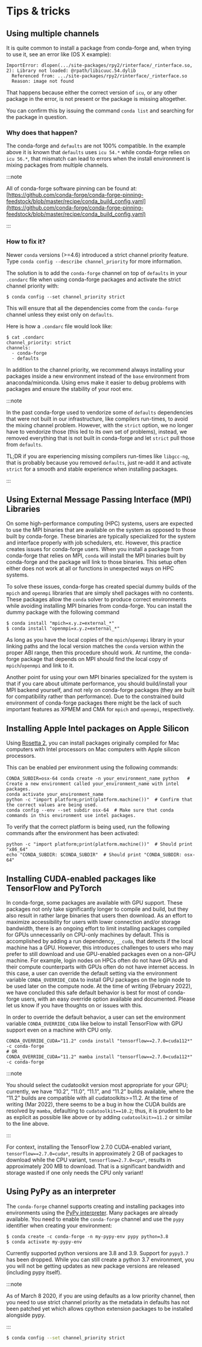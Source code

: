 # Tips & tricks

<a id="multiple-channels"></a>

## Using multiple channels

It is quite common to install a package from conda-forge and,
when trying to use it,
see an error like (OS X example):

```shell
ImportError: dlopen(.../site-packages/rpy2/rinterface/_rinterface.so, 2): Library not loaded: @rpath/libicuuc.54.dylib
  Referenced from: .../site-packages/rpy2/rinterface/_rinterface.so
  Reason: image not found
```

That happens because either the correct version of `icu`,
or any other package in the error,
is not present or the package is missing altogether.

You can confirm this by issuing the command `conda list` and searching for the package in question.

### Why does that happen?

The conda-forge and `defaults` are not 100% compatible.
In the example above it is known that `defaults` uses `icu 54.*` while conda-forge relies on `icu 56.*`,
that mismatch can lead to errors when the install environment is mixing packages from multiple channels.

:::note

All of conda-forge software pinning can be found at: [https://github.com/conda-forge/conda-forge-pinning-feedstock/blob/master/recipe/conda_build_config.yaml](https://github.com/conda-forge/conda-forge-pinning-feedstock/blob/master/recipe/conda_build_config.yaml)

:::

### How to fix it?

Newer `conda` versions (>=4.6) introduced a strict channel priority feature.
Type `conda config --describe channel_priority` for more information.

The solution is to add the `conda-forge` channel on top of `defaults` in your `.condarc` file when using conda-forge packages
and activate the strict channel priority with:

```shell
$ conda config --set channel_priority strict
```

This will ensure that all the dependencies come from the `conda-forge` channel unless they exist only on `defaults`.

Here is how a `.condarc` file would look like:

```shell
$ cat .condarc
channel_priority: strict
channels:
  - conda-forge
  - defaults
```

In addition to the channel priority, we recommend always installing your packages inside a new environment instead of the `base` environment from anaconda/miniconda.
Using envs make it easier to debug problems with packages and ensure the stability of your root env.

:::note

In the past conda-forge used to vendorize some of `defaults` dependencies that were not built in our infrastructure,
like compilers run-times, to avoid the mixing channel problem.
However, with the `strict` option, we no longer have to vendorize those (this led to its own set of problems),
instead, we removed everything that is not built in conda-forge and let `strict` pull those from `defaults`.

TL;DR if you are experiencing missing compilers run-times like `libgcc-ng`,
that is probably because you removed `defaults`,
just re-add it and activate `strict` for a smooth and stable experience when installing packages.

:::

<a id="using-external-message-passing-interface-mpi-libraries"></a>

## Using External Message Passing Interface (MPI) Libraries

On some high-performance computing (HPC) systems, users are expected to use the
MPI binaries that are available on the system as opposed to those built by conda-forge.
These binaries are typically specialized for the system and interface properly with job
schedulers, etc. However, this practice creates issues for conda-forge users. When you install
a package from conda-forge that relies on MPI, `conda` will install the MPI binaries
built by conda-forge and the package will link to those binaries. This setup often either
does not work at all or functions in unexpected ways on HPC systems.

To solve these issues, conda-forge has created special dummy builds of the `mpich` and `openmpi`
libraries that are simply shell packages with no contents. These packages allow the `conda` solver to produce
correct environments while avoiding installing MPI binaries from conda-forge. You can install the
dummy package with the following command

```shell
$ conda install "mpich=x.y.z=external_*"
$ conda install "openmpi=x.y.z=external_*"
```

As long as you have the local copies of the `mpich`/`openmpi` library in your linking paths and
the local version matches the `conda` version within the proper ABI range, then this procedure should
work. At runtime, the conda-forge package that depends on MPI should find the
local copy of `mpich`/`openmpi` and link to it.

Another point for using your own MPI binaries specialized for the system is that
if you care about ultimate performance, you should build/install your MPI backend yourself,
and not rely on conda-forge packages (they are built for compatibility rather than performance).
Due to the constrained build environment of conda-forge packages there might be the lack of such important features
as XPMEM and CMA for `mpich` and `openmpi`, respectively.

<a id="apple-silicon-rosetta"></a>

## Installing Apple Intel packages on Apple Silicon

Using [Rosetta 2](https://support.apple.com/en-us/HT211861), you can install packages originally compiled for Mac computers with Intel processors on Mac computers with Apple silicon processors.

This can be enabled per environment using the following commands:

```shell
CONDA_SUBDIR=osx-64 conda create -n your_environment_name python   # Create a new environment called your_environment_name with intel packages.
conda activate your_environment_name
python -c "import platform;print(platform.machine())"  # Confirm that the correct values are being used.
conda config --env --set subdir osx-64  # Make sure that conda commands in this environment use intel packages.
```

To verify that the correct platform is being used, run the following commands after the environment has been activated:

```shell
python -c "import platform;print(platform.machine())"  # Should print "x86_64"
echo "CONDA_SUBDIR: $CONDA_SUBDIR"  # Should print "CONDA_SUBDIR: osx-64"
```

<a id="installing-packages-for-gpus-and-cpus"></a>

## Installing CUDA-enabled packages like TensorFlow and PyTorch

In conda-forge, some packages are available with GPU support. These packages not only take significantly longer to compile and build, but they also result in rather large binaries that users then download. As an effort to maximize accessibility for users with lower connection and/or storage bandwidth, there is an ongoing effort to limit installing packages compiled for GPUs unnecessarily on CPU-only machines by default. This is accomplished by adding a run dependency, `__cuda`, that detects if the local machine has a GPU. However, this introduces challenges to users who may prefer to still download and use GPU-enabled packages even on a non-GPU machine. For example, login nodes on HPCs often do not have GPUs and their compute counterparts with GPUs often do not have internet access. In this case, a user can override the default setting via the environment variable `CONDA_OVERRIDE_CUDA` to install GPU packages on the login node to be used later on the compute node. At the time of writing (February 2022), we have concluded this safe default behavior is best for most of conda-forge users, with an easy override option available and documented. Please let us know if you have thoughts on or issues with this.

In order to override the default behavior, a user can set the environment variable `CONDA_OVERRIDE_CUDA` like below to install TensorFlow with GPU support even on a machine with CPU only.

```shell
CONDA_OVERRIDE_CUDA="11.2" conda install "tensorflow==2.7.0=cuda112*" -c conda-forge
# OR
CONDA_OVERRIDE_CUDA="11.2" mamba install "tensorflow==2.7.0=cuda112*" -c conda-forge
```

:::note

You should select the cudatoolkit version most appropriate for your GPU; currently, we have “10.2”, “11.0”, “11.1”, and “11.2” builds available, where the “11.2” builds are compatible with all cudatoolkits>=11.2. At the time of writing (Mar 2022), there seems to be a bug in how the CUDA builds are resolved by `mamba`, defaulting to `cudatoolkit==10.2`; thus, it is prudent to be as explicit as possible like above or by adding `cudatoolkit>=11.2` or similar to the line above.

:::

For context, installing the TensorFlow 2.7.0 CUDA-enabled variant, `tensorflow==2.7.0=cuda*`, results in approximately 2 GB of packages to download while the CPU variant, `tensorflow=2.7.0=cpu*`, results in approximately 200 MB to download. That is a significant bandwidth and storage wasted if one only needs the CPU only variant!

<a id="pypy"></a>

## Using PyPy as an interpreter

The `conda-forge` channel supports creating and installing packages into
environments using the [PyPy interpreter](https://www.pypy.org). Many packages are already
available. You need to enable the `conda-forge` channel and use
the `pypy` identifier when creating your environment:

```shell
$ conda create -c conda-forge -n my-pypy-env pypy python=3.8
$ conda activate my-pypy-env
```

Currently supported python versions are 3.8 and 3.9. Support for `pypy3.7`
has been dropped. While you can still create a python 3.7 environment, you
you will not be getting updates as new package versions are released (including
pypy itself).

:::note

As of March 8 2020, if you are using defaults as a low priority channel,
then you need to use strict channel priority as the metadata in defaults
has not been patched yet which allows cpython extension packages to be
installed alongside pypy.

:::

```bash
$ conda config --set channel_priority strict
```

